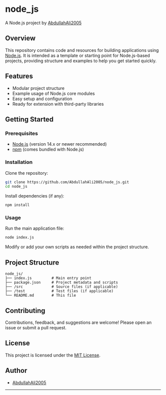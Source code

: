 # node_js

A Node.js project by [AbdullahAli2005](https://github.com/AbdullahAli2005)

## Overview

This repository contains code and resources for building applications using [Node.js](https://nodejs.org/). It is intended as a template or starting point for Node.js-based projects, providing structure and examples to help you get started quickly.

## Features

- Modular project structure
- Example usage of Node.js core modules
- Easy setup and configuration
- Ready for extension with third-party libraries

## Getting Started

### Prerequisites

- [Node.js](https://nodejs.org/) (version 14.x or newer recommended)
- [npm](https://www.npmjs.com/) (comes bundled with Node.js)

### Installation

Clone the repository:

```bash
git clone https://github.com/AbdullahAli2005/node_js.git
cd node_js
```

Install dependencies (if any):

```bash
npm install
```

### Usage

Run the main application file:

```bash
node index.js
```

Modify or add your own scripts as needed within the project structure.

## Project Structure

```
node_js/
├── index.js         # Main entry point
├── package.json     # Project metadata and scripts
├── /src             # Source files (if applicable)
├── /test            # Test files (if applicable)
└── README.md        # This file
```

## Contributing

Contributions, feedback, and suggestions are welcome! Please open an issue or submit a pull request.

## License

This project is licensed under the [MIT License](LICENSE).

## Author

- [AbdullahAli2005](https://github.com/AbdullahAli2005)

---

